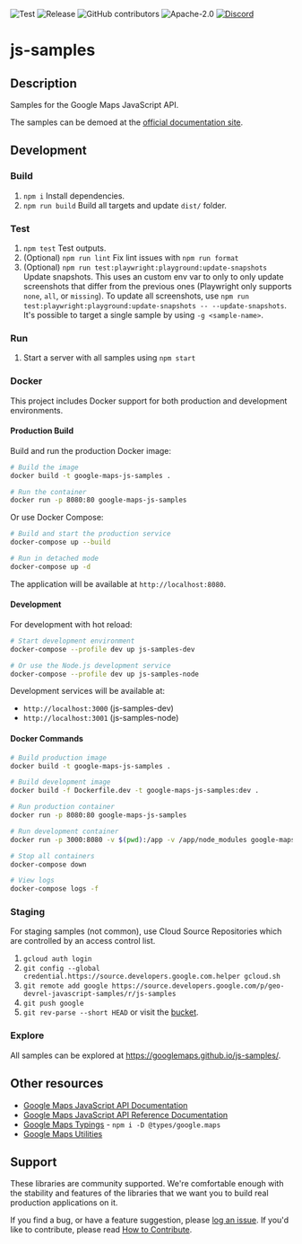 ![Test](https://github.com/googlemaps/js-samples/workflows/Test/badge.svg)
![Release](https://github.com/googlemaps/js-samples/workflows/Release/badge.svg)
![GitHub contributors](https://img.shields.io/github/contributors/googlemaps/js-samples)
![Apache-2.0](https://img.shields.io/badge/license-Apache-blue)
[![Discord](https://img.shields.io/discord/676948200904589322?color=6A7EC2&logo=discord&logoColor=ffffff)](https://discord.gg/jRteCzP)

# js-samples

## Description

Samples for the Google Maps JavaScript API.

The samples can be demoed at the [official documentation site](https://developers.google.com/maps/documentation/javascript/examples).

## Development

### Build

1. `npm i` Install dependencies.
1. `npm run build` Build all targets and update `dist/` folder.

### Test

1. `npm test` Test outputs.
1. (Optional) `npm run lint` Fix lint issues with `npm run format`
1. (Optional) `npm run test:playwright:playground:update-snapshots` Update snapshots. This uses an custom env var to only to only update screenshots that differ from the previous ones (Playwright only supports `none`, `all`, or `missing`). To update all screenshots, use `npm run test:playwright:playground:update-snapshots -- --update-snapshots`. It's possible to target a single sample by using `-g <sample-name>`.

### Run

1. Start a server with all samples using `npm start`

### Docker

This project includes Docker support for both production and development environments.

#### Production Build

Build and run the production Docker image:

```bash
# Build the image
docker build -t google-maps-js-samples .

# Run the container
docker run -p 8080:80 google-maps-js-samples
```

Or use Docker Compose:

```bash
# Build and start the production service
docker-compose up --build

# Run in detached mode
docker-compose up -d
```

The application will be available at `http://localhost:8080`.

#### Development

For development with hot reload:

```bash
# Start development environment
docker-compose --profile dev up js-samples-dev

# Or use the Node.js development service
docker-compose --profile dev up js-samples-node
```

Development services will be available at:
- `http://localhost:3000` (js-samples-dev)
- `http://localhost:3001` (js-samples-node)

#### Docker Commands

```bash
# Build production image
docker build -t google-maps-js-samples .

# Build development image
docker build -f Dockerfile.dev -t google-maps-js-samples:dev .

# Run production container
docker run -p 8080:80 google-maps-js-samples

# Run development container
docker run -p 3000:8080 -v $(pwd):/app -v /app/node_modules google-maps-js-samples:dev

# Stop all containers
docker-compose down

# View logs
docker-compose logs -f
```

### Staging

For staging samples (not common), use Cloud Source Repositories which are controlled by an access control list.

1. `gcloud auth login`
2. `git config --global credential.https://source.developers.google.com.helper gcloud.sh`
3. `git remote add google https://source.developers.google.com/p/geo-devrel-javascript-samples/r/js-samples`
4. `git push google`
5. `git rev-parse --short HEAD` or visit the [bucket](https://console.cloud.google.com/storage/browser/geo-devrel-javascript-samples-staging).

### Explore

All samples can be explored at https://googlemaps.github.io/js-samples/.

## Other resources

- [Google Maps JavaScript API Documentation](https://developers.google.com/maps/documentation/javascript/tutorial)
- [Google Maps JavaScript API Reference Documentation](https://developers.google.com/maps/documentation/javascript/reference/)
- [Google Maps Typings](https://github.com/DefinitelyTyped/DefinitelyTyped/tree/master/types/google.maps) - `npm i -D @types/google.maps`
- [Google Maps Utilities](https://github.com/googlemaps/v3-utility-library)

## Support

These libraries are community supported. We're comfortable enough with the stability and features of
the libraries that we want you to build real production applications on it.

If you find a bug, or have a feature suggestion, please [log an issue](issues). If you'd like to contribute, please read [How to Contribute](CONTRIB.md).
